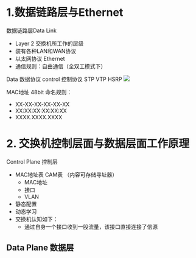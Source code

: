 # 1.数据链路层与Ethernet
数据链路层Data Link 
   - Layer 2 交换机所工作的层级 
   - 装有各种LAN和WAN协议
   - 以太网协议 Ethernet 
   - 通信规则：自由通信（全双工模式下） 


Data 数据协议
control 控制协议  STP VTP HSRP
![](2022-10-14-11-53-44.png)


MAC地址  48bit 命名规则：
- XX-XX-XX-XX-XX-XX
- XX:XX:XX:XX:XX:XX
- XXXX.XXXX.XXXX

# 2. 交换机控制层面与数据层面工作原理
Control Plane 控制层
  - MAC地址表 CAM表 （内容可存储寻址器）
    -  MAC地址 
    -  接口
    -  VLAN
  - 静态配置
  - 动态学习
  - 交换机认知如下：
    - 通过自身一个接口收到一股流量，该接口直接连接了信源




Data Plane 数据层
  - 

